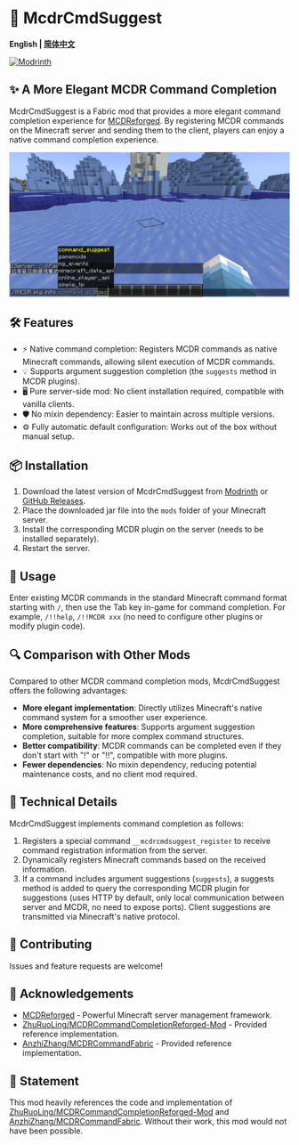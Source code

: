 # 🚀 McdrCmdSuggest

**English | [简体中文](./README.md)**

[![Modrinth](https://img.shields.io/modrinth/v/mcdrcmdsuggest?logo=modrinth&label=Modrinth&color=%2300AF5C)](https://modrinth.com/mod/mcdrcmdsuggest)

## ✨ A More Elegant MCDR Command Completion

McdrCmdSuggest is a Fabric mod that provides a more elegant command completion experience for [MCDReforged](https://github.com/Fallen-Breath/MCDReforged). By registering MCDR commands on the Minecraft server and sending them to the client, players can enjoy a native command completion experience.

![1757522576816](image/1757522576816.png)

## 🛠️ Features

- ⚡ Native command completion: Registers MCDR commands as native Minecraft commands, allowing silent execution of MCDR commands.
- 💡 Supports argument suggestion completion (the `suggests` method in MCDR plugins).
- 🖥️ Pure server-side mod: No client installation required, compatible with vanilla clients.
- 🛡️ No mixin dependency: Easier to maintain across multiple versions.
- ⚙️ Fully automatic default configuration: Works out of the box without manual setup.

## 📦 Installation

1. Download the latest version of McdrCmdSuggest from [Modrinth](https://modrinth.com/mod/mcdrcmdsuggest) or [GitHub Releases](https://github.com/PairZhu/McdrCmdSuggest/releases).
2. Place the downloaded jar file into the `mods` folder of your Minecraft server.
3. Install the corresponding MCDR plugin on the server (needs to be installed separately).
4. Restart the server.

## 📝 Usage

Enter existing MCDR commands in the standard Minecraft command format starting with `/`, then use the Tab key in-game for command completion. For example, `/!!help`, `/!!MCDR xxx` (no need to configure other plugins or modify plugin code).


## 🔍 Comparison with Other Mods

Compared to other MCDR command completion mods, McdrCmdSuggest offers the following advantages:

- **More elegant implementation**: Directly utilizes Minecraft's native command system for a smoother user experience.
- **More comprehensive features**: Supports argument suggestion completion, suitable for more complex command structures.
- **Better compatibility**: MCDR commands can be completed even if they don't start with "!" or "!!", compatible with more plugins.
- **Fewer dependencies**: No mixin dependency, reducing potential maintenance costs, and no client mod required.

## 🧩 Technical Details

McdrCmdSuggest implements command completion as follows:

1. Registers a special command `__mcdrcmdsuggest_register` to receive command registration information from the server.
2. Dynamically registers Minecraft commands based on the received information.
3. If a command includes argument suggestions (`suggests`), a suggests method is added to query the corresponding MCDR plugin for suggestions (uses HTTP by default, only local communication between server and MCDR, no need to expose ports). Client suggestions are transmitted via Minecraft's native protocol.

## 🤝 Contributing

Issues and feature requests are welcome!

## 🙏 Acknowledgements

- [MCDReforged](https://github.com/Fallen-Breath/MCDReforged) - Powerful Minecraft server management framework.
- [ZhuRuoLing/MCDRCommandCompletionReforged-Mod](https://github.com/ZhuRuoLing/MCDRCommandCompletionReforged-Mod) - Provided reference implementation.
- [AnzhiZhang/MCDRCommandFabric](https://github.com/AnzhiZhang/MCDRCommandFabric) - Provided reference implementation.

## 📄 Statement

This mod heavily references the code and implementation of [ZhuRuoLing/MCDRCommandCompletionReforged-Mod](https://github.com/ZhuRuoLing/MCDRCommandCompletionReforged-Mod) and [AnzhiZhang/MCDRCommandFabric](https://github.com/AnzhiZhang/MCDRCommandFabric). Without their work, this mod would not have been possible.